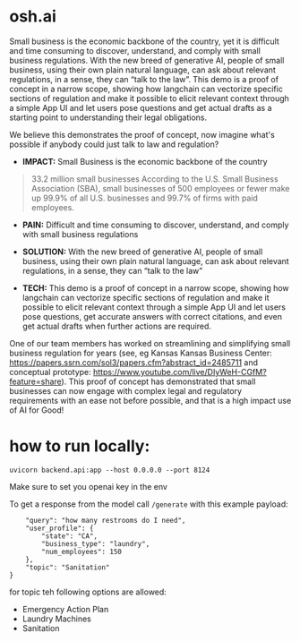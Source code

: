 # osh.ai

Small business is the economic backbone of the country, yet it is difficult and time consuming to discover, understand, and comply with small business regulations. With the new breed of generative AI, people of small business, using their own plain natural language, can ask about relevant regulations, in a sense, they can “talk to the law”.  This demo is a proof of concept in a narrow scope, showing how langchain can vectorize specific sections of regulation and make it possible to elicit relevant context through a simple App UI and let users pose questions and get actual drafts as a starting point to understanding their legal obligations. 

We believe this demonstrates the proof of concept, now imagine what's possible if anybody could just talk to law and regulation?

* **IMPACT:** Small Business is the economic backbone of the country
> 33.2 million small businesses According to the U.S. Small Business Association (SBA), small businesses of 500 employees or fewer make up 99.9% of all U.S. businesses and 99.7% of firms with paid employees.

* **PAIN:** Difficult and time consuming to discover, understand, and comply with small business regulations

* **SOLUTION:** With the new breed of generative AI, people of small business, using their own plain natural language, can ask about relevant regulations, in a sense, they can “talk to the law”

* **TECH:** This demo is a proof of concept in a narrow scope, showing how langchain can vectorize specific sections of regulation and make it possible to elicit relevant context through a simple App UI and let users pose questions, get accurate answers with correct citations, and even get actual drafts when further actions are required.

One of our team members has worked on streamlining and simplifying small business regulation for years (see, eg  Kansas  Kansas Business Center: https://papers.ssrn.com/sol3/papers.cfm?abstract_id=2485711 and conceptual prototype: https://www.youtube.com/live/DIyWeH-CGfM?feature=share). This proof of concept has demonstrated that small businesses can now engage with complex legal and regulatory requirements with an ease not before possible, and that is a high impact use of AI for Good!


# how to run locally:

```
uvicorn backend.api:app --host 0.0.0.0 --port 8124
```

Make sure to set you openai key in the env


To get a response from the model call `/generate` with this example payload:
```json{
    "query": "how many restrooms do I need",
    "user_profile": {
        "state": "CA",
        "business_type": "laundry",
        "num_employees": 150
    },
    "topic": "Sanitation"
}
```

for topic teh following options are allowed:
- Emergency Action Plan
- Laundry Machines
- Sanitation
